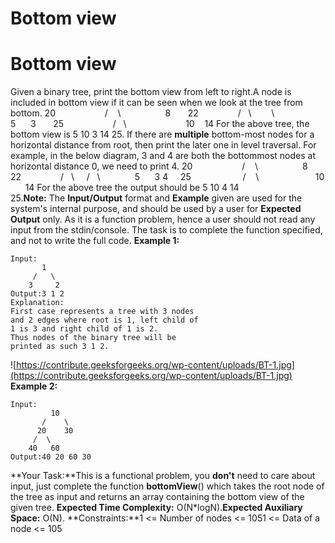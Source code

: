 # Bottom view

# Bottom view
Given a binary tree, print the bottom view from left to right.A node is included in bottom view if it can be seen when we look at the tree from bottom.
20                    /    \                  8       22                /   \        \              5      3       25                    /   \                        10    14
For the above tree, the bottom view is 5 10 3 14 25.
If there are **multiple** bottom-most nodes for a horizontal distance from root, then print the later one in level traversal. For example, in the below diagram, 3 and 4 are both the bottommost nodes at horizontal distance 0, we need to print 4.
20                    /    \                  8       22                /   \     /   \              5      3 4     25                     /    \                       10       14
For the above tree the output should be 5 10 4 14 25.**Note:** The **Input/Output** format and **Example** given are used for the system's internal purpose, and should be used by a user for **Expected Output** only. As it is a function problem, hence a user should not read any input from the stdin/console. The task is to complete the function specified, and not to write the full code.
**Example 1:**
```
Input:
       1
     /   \
    3     2
Output:3 1 2
Explanation:
First case represents a tree with 3 nodes
and 2 edges where root is 1, left child of
1 is 3 and right child of 1 is 2.
Thus nodes of the binary tree will be
printed as such 3 1 2.
```
![https://contribute.geeksforgeeks.org/wp-content/uploads/BT-1.jpg](https://contribute.geeksforgeeks.org/wp-content/uploads/BT-1.jpg)
**Example 2:**
```
Input:
         10
       /    \
      20    30
     /  \
    40   60
Output:40 20 60 30
```
**Your Task:**This is a functional problem, you **don't** need to care about input, just complete the function **bottomView**() which takes the root node of the tree as input and returns an array containing the bottom view of the given tree.
**Expected Time Complexity:** O(N*logN).**Expected Auxiliary Space:** O(N).
**Constraints:**1 <= Number of nodes <= 1051 <= Data of a node <= 105